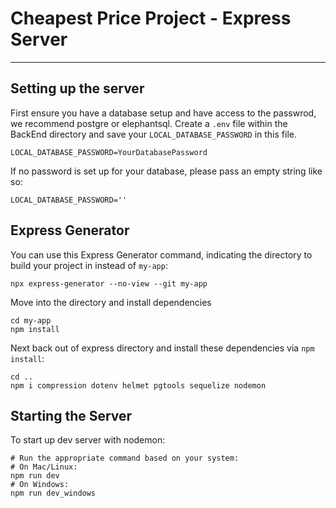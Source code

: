 # Cheapest Price Project - Express Server


---
## Setting up the server
First ensure you have a database setup and have access to the passwrod, we recommend postgre or elephantsql.
Create a `.env` file within the BackEnd directory and save your `LOCAL_DATABASE_PASSWORD` in this file.

```shell
LOCAL_DATABASE_PASSWORD=YourDatabasePassword
```

If no password is set up for your database, please pass an empty string like so:

```shell
LOCAL_DATABASE_PASSWORD=''
```


## Express Generator

You can use this Express Generator command, indicating the directory to build your project in instead of `my-app`:

```shell
npx express-generator --no-view --git my-app
```

Move into the directory and install dependencies

```shell
cd my-app
npm install
```
Next back out of express directory and install these dependencies via `npm install`:

```shell
cd ..
npm i compression dotenv helmet pgtools sequelize nodemon
```

## Starting the Server

To start up dev server with nodemon:

```shell
# Run the appropriate command based on your system:
# On Mac/Linux:
npm run dev
# On Windows:
npm run dev_windows
```
